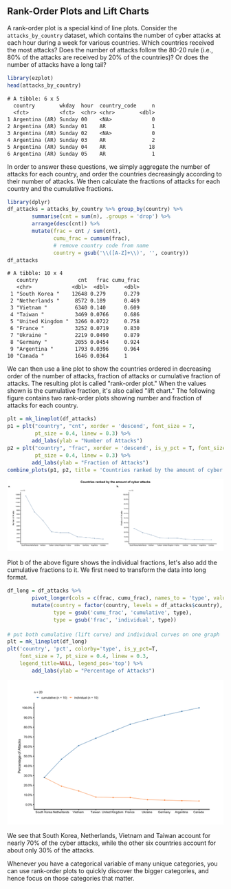 ## Rank-Order Plots and Lift Charts

A rank-order plot is a special kind of line plots. Consider the `attacks_by_country` dataset, which contains the number of cyber attacks at each hour during a week for various countries. Which countries received the most attacks? Does the number of attacks follow the 80-20 rule (i.e., 80% of the attacks are received by 20% of the countries)? Or does the number of attacks have a long tail?

```r
library(ezplot)
head(attacks_by_country)
```

```
# A tibble: 6 x 5
  country        wkday  hour  country_code     n
  <fct>          <fct>  <chr> <chr>        <dbl>
1 Argentina (AR) Sunday 00    <NA>             0
2 Argentina (AR) Sunday 01    AR               1
3 Argentina (AR) Sunday 02    <NA>             0
4 Argentina (AR) Sunday 03    AR               2
5 Argentina (AR) Sunday 04    AR              18
6 Argentina (AR) Sunday 05    AR               1
```

In order to answer these questions, we simply aggregate the number of attacks for each country, and order the countries decreasingly according to their number of attacks. We then calculate the fractions of attacks for each country and the cumulative fractions.

```r
library(dplyr)
df_attacks = attacks_by_country %>% group_by(country) %>% 
        summarise(cnt = sum(n), .groups = 'drop') %>% 
        arrange(desc(cnt)) %>% 
        mutate(frac = cnt / sum(cnt), 
               cumu_frac = cumsum(frac),
               # remove country code from name       
               country = gsub('\\([A-Z]+\\)', '', country)) 
df_attacks
```

```
# A tibble: 10 x 4
   country             cnt   frac cumu_frac
   <chr>             <dbl>  <dbl>     <dbl>
 1 "South Korea "    12648 0.279      0.279
 2 "Netherlands "     8572 0.189      0.469
 3 "Vietnam "         6340 0.140      0.609
 4 "Taiwan "          3469 0.0766     0.686
 5 "United Kingdom "  3266 0.0722     0.758
 6 "France "          3252 0.0719     0.830
 7 "Ukraine "         2219 0.0490     0.879
 8 "Germany "         2055 0.0454     0.924
 9 "Argentina "       1793 0.0396     0.964
10 "Canada "          1646 0.0364     1    
```

We can then use a line plot to show the countries ordered in decreasing order of the number of attacks, fraction of attacks or cumulative fraction of attacks. The resulting plot is called "rank-order plot." When the values shown is the cumulative fraction, it's also called "lift chart." The following figure contains two rank-order plots showing number and fraction of attacks for each country.

```r
plt = mk_lineplot(df_attacks)
p1 = plt("country", "cnt", xorder = 'descend', font_size = 7, 
         pt_size = 0.4, linew = 0.3) %>% 
        add_labs(ylab = "Number of Attacks")
p2 = plt("country", "frac", xorder = 'descend', is_y_pct = T, font_size = 7, 
         pt_size = 0.4, linew = 0.3) %>% 
        add_labs(ylab = "Fraction of Attacks")
combine_plots(p1, p2, title = 'Countries ranked by the amount of cyber attacks')
```

![](images/rank_order_plot-1.png)

Plot b of the above figure shows the individual fractions, let's also add the cumulative fractions to it. We first need to transform the data into long format. 

```r
df_long = df_attacks %>%
        pivot_longer(cols = c(frac, cumu_frac), names_to = 'type', values_to = 'pct') %>%
        mutate(country = factor(country, levels = df_attacks$country), # necessary
               type = gsub('cumu_frac', 'cumulative', type),
               type = gsub('frac', 'individual', type))

# put both cumulative (lift curve) and individual curves on one graph
plt = mk_lineplot(df_long)
plt('country', 'pct', colorby='type', is_y_pct=T, 
    font_size = 7, pt_size = 0.4, linew = 0.3,
    legend_title=NULL, legend_pos='top') %>% 
        add_labs(ylab = "Percentage of Attacks")
```

![](images/lift_chart-1.png)

We see that South Korea, Netherlands, Vietnam and Taiwan account for nearly 70% of the cyber attacks, while the other six countries account for about only 30% of the attacks. 

Whenever you have a categorical variable of many unique categories, you can use rank-order plots to quickly discover the bigger categories, and hence focus on those categories that matter. 
